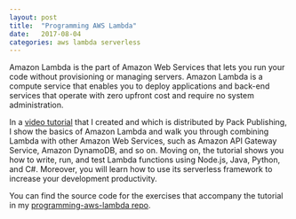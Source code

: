 ```yaml
---
layout: post
title:  "Programming AWS Lambda"
date:   2017-08-04
categories: aws lambda serverless
---
```

Amazon Lambda is the part of Amazon Web Services that lets you run your code without provisioning or managing servers. Amazon Lambda is a compute service that enables you to deploy applications and back-end services that operate with zero upfront cost and require no system administration.

In a [video tutorial][packt] that I created and which is distributed by Pack Publishing, I show the basics of Amazon Lambda and walk you through combining Lambda with other Amazon Web Services, such as Amazon API Gateway Service, Amazon DynamoDB, and so on. Moving on, the tutorial shows you how to write, run, and test Lambda functions using Node.js, Java, Python, and C#. Moreover, you will learn how to use its serverless framework to increase your development productivity.

You can find the source code for the exercises that accompany the tutorial in my [programming-aws-lambda repo][aws-lambda-gh].

[packt]: https://www.packtpub.com/virtualization-and-cloud/learning-aws-lambda-video
[aws-lambda-gh]: https://github.com/e-pluribus-unum/programming-aws-lambda